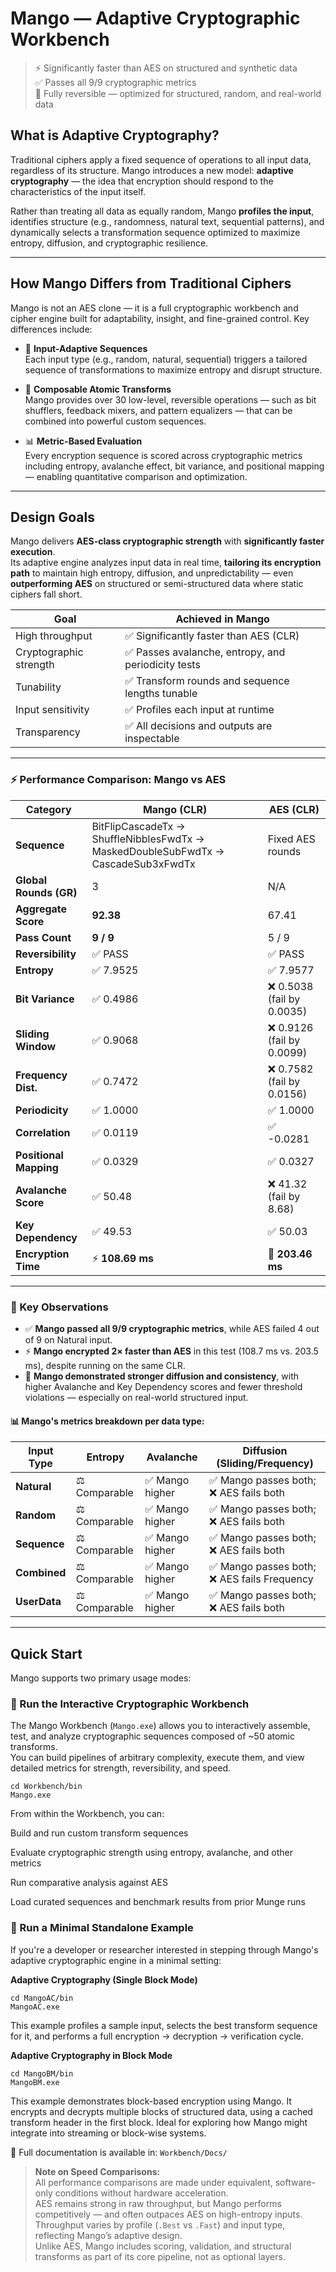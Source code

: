 # Mango — Adaptive Cryptographic Workbench

> ⚡ Significantly faster than AES on structured and synthetic data  
> ✅ Passes all 9/9 cryptographic metrics  
> 🔄 Fully reversible — optimized for structured, random, and real-world data

## What is Adaptive Cryptography?

Traditional ciphers apply a fixed sequence of operations to all input data, regardless of its structure. Mango introduces a new model: **adaptive cryptography** — the idea that encryption should respond to the characteristics of the input itself.

Rather than treating all data as equally random, Mango **profiles the input**, identifies structure (e.g., randomness, natural text, sequential patterns), and dynamically selects a transformation sequence optimized to maximize entropy, diffusion, and cryptographic resilience.

---

## How Mango Differs from Traditional Ciphers

Mango is not an AES clone — it is a full cryptographic workbench and cipher engine built for adaptability, insight, and fine-grained control. Key differences include:

- 🔀 **Input-Adaptive Sequences**  
  Each input type (e.g., random, natural, sequential) triggers a tailored sequence of transformations to maximize entropy and disrupt structure.

- 🔁 **Composable Atomic Transforms**  
  Mango provides over 30 low-level, reversible operations — such as bit shufflers, feedback mixers, and pattern equalizers — that can be combined into powerful custom sequences.

- 📊 **Metric-Based Evaluation**  
  Every encryption sequence is scored across cryptographic metrics including entropy, avalanche effect, bit variance, and positional mapping — enabling quantitative comparison and optimization.

---

## Design Goals

Mango delivers **AES-class cryptographic strength** with **significantly faster execution**.  
Its adaptive engine analyzes input data in real time, **tailoring its encryption path** to maintain high entropy, diffusion, and unpredictability — even **outperforming AES** on structured or semi-structured data where static ciphers fall short.

| Goal                     | Achieved in Mango                          |
|--------------------------|--------------------------------------------|
| High throughput          | ✅ Significantly faster than AES (CLR)     |
| Cryptographic strength   | ✅ Passes avalanche, entropy, and periodicity tests |
| Tunability               | ✅ Transform rounds and sequence lengths tunable |
| Input sensitivity        | ✅ Profiles each input at runtime           |
| Transparency             | ✅ All decisions and outputs are inspectable |

---

### ⚡ Performance Comparison: Mango vs AES

| Category              | **Mango (CLR)**                                                                                     | **AES (CLR)**                                                  |
|-----------------------|-----------------------------------------------------------------------------------------------------|-------------------------------------------------------------------|
| **Sequence**          | BitFlipCascadeTx → ShuffleNibblesFwdTx → MaskedDoubleSubFwdTx → CascadeSub3xFwdTx                  | Fixed AES rounds                                                  |
| **Global Rounds (GR)**| 3                                                                                                   | N/A                                                               |
| **Aggregate Score**   | **92.38**                                                                                           | 67.41                                                             |
| **Pass Count**        | **9 / 9**                                                                                           | 5 / 9                                                             |
| **Reversibility**     | ✅ PASS                                                                                             | ✅ PASS                                                           |
| **Entropy**           | ✅ 7.9525                                                                                           | ✅ 7.9577                                                         |
| **Bit Variance**      | ✅ 0.4986                                                                                           | ❌ 0.5038 (fail by 0.0035)                                        |
| **Sliding Window**    | ✅ 0.9068                                                                                           | ❌ 0.9126 (fail by 0.0099)                                        |
| **Frequency Dist.**   | ✅ 0.7472                                                                                           | ❌ 0.7582 (fail by 0.0156)                                        |
| **Periodicity**       | ✅ 1.0000                                                                                           | ✅ 1.0000                                                         |
| **Correlation**       | ✅ 0.0119                                                                                           | ✅ -0.0281                                                        |
| **Positional Mapping**| ✅ 0.0329                                                                                           | ✅ 0.0327                                                         |
| **Avalanche Score**   | ✅ 50.48                                                                                            | ❌ 41.32 (fail by 8.68)                                           |
| **Key Dependency**    | ✅ 49.53                                                                                            | ✅ 50.03                                                          |
| **Encryption Time**   | ⚡ **108.69 ms**                                                                                    | 🐢 **203.46 ms**                                                  |

---

### 🧠 Key Observations

- ✅ **Mango passed all 9/9 cryptographic metrics**, while AES failed 4 out of 9 on Natural input.
- ⚡ **Mango encrypted 2× faster than AES** in this test (108.7 ms vs. 203.5 ms), despite running on the same CLR.
- 🧪 **Mango demonstrated stronger diffusion and consistency**, with higher Avalanche and Key Dependency scores and fewer threshold violations — especially on real-world structured input.

#### 📊 Mango's metrics breakdown per data type:

| Input Type  | Entropy                        | Avalanche         | Diffusion (Sliding/Frequency)             |
|-------------|--------------------------------|-------------------|-------------------------------------------|
| **Natural** | ⚖️ Comparable                   | ✅ Mango higher    | ✅ Mango passes both; ❌ AES fails both     |
| **Random**  | ⚖️ Comparable                   | ✅ Mango higher    | ✅ Mango passes both; ❌ AES fails both     |
| **Sequence**| ⚖️ Comparable                   | ✅ Mango higher    | ✅ Mango passes both; ❌ AES fails both     |
| **Combined**| ⚖️ Comparable                   | ✅ Mango higher    | ✅ Mango passes both; ❌ AES fails Frequency |
| **UserData**| ⚖️ Comparable                   | ✅ Mango higher    | ✅ Mango passes both; ❌ AES fails both     |

---
## Quick Start

Mango supports two primary usage modes:

### 🧩 Run the Interactive Cryptographic Workbench

The Mango Workbench (`Mango.exe`) allows you to interactively assemble, test, and analyze cryptographic sequences composed of ~50 atomic transforms.  
You can build pipelines of arbitrary complexity, execute them, and view detailed metrics for strength, reversibility, and speed.

```
cd Workbench/bin
Mango.exe
```

From within the Workbench, you can:

Build and run custom transform sequences

Evaluate cryptographic strength using entropy, avalanche, and other metrics

Run comparative analysis against AES

Load curated sequences and benchmark results from prior Munge runs

### 🔧 Run a Minimal Standalone Example

If you're a developer or researcher interested in stepping through Mango's adaptive cryptographic engine in a minimal setting:

**Adaptive Cryptography (Single Block Mode)**

```
cd MangoAC/bin
MangoAC.exe
```

This example profiles a sample input, selects the best transform sequence for it, and performs a full encryption → decryption → verification cycle.

**Adaptive Cryptography in Block Mode**

```
cd MangoBM/bin
MangoBM.exe
```

This example demonstrates block-based encryption using Mango. It encrypts and decrypts multiple blocks of structured data, using a cached transform header in the first block.
Ideal for exploring how Mango might integrate into streaming or block-wise systems.

📘 Full documentation is available in: `Workbench/Docs/`

> **Note on Speed Comparisons:**  
> All performance comparisons are made under equivalent, software-only conditions without hardware acceleration.  
> AES remains strong in raw throughput, but Mango performs competitively — and often outpaces AES on high-entropy inputs.  
> Throughput varies by profile (`.Best` vs `.Fast`) and input type, reflecting Mango’s adaptive design.  
> Unlike AES, Mango includes scoring, validation, and structural transforms as part of its core pipeline, not as optional layers.
